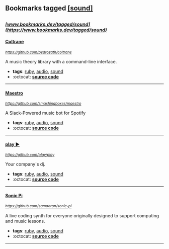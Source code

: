 ## Bookmarks tagged [[sound]](https://www.bookmarks.dev?q=[sound])

_<sup><sup>[www.bookmarks.dev/tagged/sound](https://www.bookmarks.dev/tagged/sound)</sup></sup>_
---
#### [Coltrane](https://github.com/pedrozath/coltrane)
_<sup>https://github.com/pedrozath/coltrane</sup>_

A music theory library with a command-line interface.
* **tags**: [ruby](../tagged/ruby.md), [audio](../tagged/audio.md), [sound](../tagged/sound.md)
* :octocat: **[source code](https://github.com/pedrozath/coltrane)**
---
#### [Maestro](https://github.com/smashingboxes/maestro)
_<sup>https://github.com/smashingboxes/maestro</sup>_

A Slack-Powered music bot for Spotify
* **tags**: [ruby](../tagged/ruby.md), [audio](../tagged/audio.md), [sound](../tagged/sound.md)
* :octocat: **[source code](https://github.com/smashingboxes/maestro)**
---
#### [play ►](https://github.com/play/play)
_<sup>https://github.com/play/play</sup>_

Your company's dj.
* **tags**: [ruby](../tagged/ruby.md), [audio](../tagged/audio.md), [sound](../tagged/sound.md)
* :octocat: **[source code](https://github.com/play/play)**
---
#### [Sonic Pi](https://github.com/samaaron/sonic-pi)
_<sup>https://github.com/samaaron/sonic-pi</sup>_

A live coding synth for everyone originally designed to support computing and music lessons.
* **tags**: [ruby](../tagged/ruby.md), [audio](../tagged/audio.md), [sound](../tagged/sound.md)
* :octocat: **[source code](https://github.com/samaaron/sonic-pi)**
---
